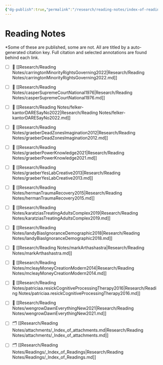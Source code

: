 ```yaml
---
{"dg-publish":true,"permalink":"/research/reading-notes/index-of-reading-notes/","tags":["MOC","gardenEntry"]}
---
```


# Reading Notes
*Some of these are published, some are not. All are titled by a auto-generated citation key.  Full citation and selected annotations are found behind each link. 


- [ ] 📄 [[Research/Reading Notes/carringtonMinorityRightsGoverning2022\|Research/Reading Notes/carringtonMinorityRightsGoverning2022.md]]
- [ ] 📄 [[Research/Reading Notes/casperSupremeCourtNational1976\|Research/Reading Notes/casperSupremeCourtNational1976.md]]
- [ ] 📄 [[Research/Reading Notes/felker-kantorDARESayNo2022\|Research/Reading Notes/felker-kantorDARESayNo2022.md]]
- [ ] 📄 [[Research/Reading Notes/graeberDeadZonesImagination2012\|Research/Reading Notes/graeberDeadZonesImagination2012.md]]
- [ ] 📄 [[Research/Reading Notes/graeberPowerKnowledge2021\|Research/Reading Notes/graeberPowerKnowledge2021.md]]
- [ ] 📄 [[Research/Reading Notes/graeberYesLabCreative2013\|Research/Reading Notes/graeberYesLabCreative2013.md]]
- [ ] 📄 [[Research/Reading Notes/hermanTraumaRecovery2015\|Research/Reading Notes/hermanTraumaRecovery2015.md]]
- [ ] 📄 [[Research/Reading Notes/karatziasTreatingAdultsComplex2019\|Research/Reading Notes/karatziasTreatingAdultsComplex2019.md]]
- [ ] 📄 [[Research/Reading Notes/landyBiasIgnoranceDemographic2018\|Research/Reading Notes/landyBiasIgnoranceDemographic2018.md]]
- [ ] 📄 [[Research/Reading Notes/markArthashastra\|Research/Reading Notes/markArthashastra.md]]
- [ ] 📄 [[Research/Reading Notes/mcleayMoneyCreationModern2014\|Research/Reading Notes/mcleayMoneyCreationModern2014.md]]
- [ ] 📄 [[Research/Reading Notes/patriciaa.resickCognitiveProcessingTherapy2016\|Research/Reading Notes/patriciaa.resickCognitiveProcessingTherapy2016.md]]
- [ ] 📄 [[Research/Reading Notes/wengrowDawnEverythingNew2021\|Research/Reading Notes/wengrowDawnEverythingNew2021.md]]
- [ ] 🗂️ [[Research/Reading Notes/attachments/_Index_of_attachments.md\|Research/Reading Notes/attachments/_Index_of_attachments.md]]
- [ ] 🗂️ [[Research/Reading Notes/Readings/_Index_of_Readings\|Research/Reading Notes/Readings/_Index_of_Readings.md]]

